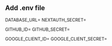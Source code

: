 ## Add .env file

DATABASE_URL=
NEXTAUTH_SECRET=

GITHUB_ID=
GITHUB_SECRET=

GOOGLE_CLIENT_ID=
GOOGLE_CLIENT_SECRET=
